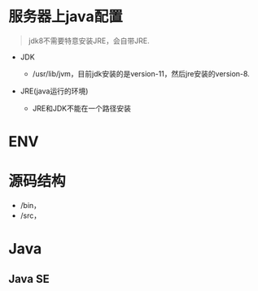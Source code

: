 # 服务器上java配置
> jdk8不需要特意安装JRE，会自带JRE.

- JDK
    - /usr/lib/jvm，目前jdk安装的是version-11，然后jre安装的version-8.

- JRE(java运行的环境)
    - JRE和JDK不能在一个路径安装

    
# ENV
> 

# 源码结构
- /bin，
- /src，

# Java
## Java SE
